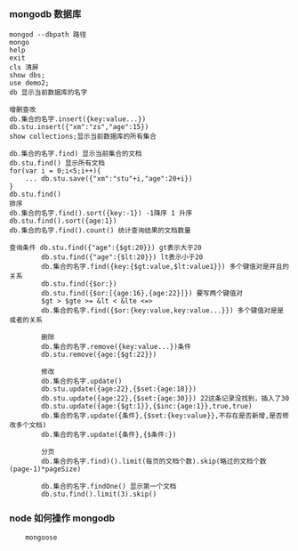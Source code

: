 ### mongodb 数据库
    mongod --dbpath 路径
    mongo
    help
    exit
    cls 清屏
    show dbs;
    use demo2;
    db 显示当前数据库的名字

    增删查改 
    db.集合的名字.insert({key:value...})
    db.stu.insert({"xm":"zs","age":15})
    show collections;显示当前数据库的所有集合

    db.集合的名字.find) 显示当前集合的文档
    db.stu.find() 显示所有文档
    for(var i = 0;i<5;i++){
        ... db.stu.save({"xm":"stu"+i,"age":20+i})
    }
    db.stu.find()
    排序
    db.集合的名字.find().sort({key:-1}) -1降序 1 升序
    db.stu.find().sort({age:1})
    db.集合的名字.find().count() 统计查询结果的文档数量

    查询条件 db.stu.find({"age":{$gt:20}}) gt表示大于20
            db.stu.find({"age":{$lt:20}}) lt表示小于20
            db.集合的名字.find({key:{$gt:value,$lt:value1}}) 多个键值对是并且的关系
            db.stu.find({$or:})
            db.stu.find({$or:[{age:16},{age:22}]}) 要写两个键值对
            $gt > $gte >= &lt < &lte <=>
            db.集合的名字.find({$or:{key:value,key:value...}}) 多个键值对是是或者的关系

            删除
            db.集合的名字.remove({key:value...})条件
            db.stu.remove({age:{$gt:22}})

            修改
            db.集合的名字.update()
            db.stu.update({age:22},{$set:{age:18}})
            db.stu.update({age:22},{$set:{age:30}}) 22这条记录没找到，插入了30
            db.stu.update({age:{$gt:1}},{$inc:{age:1}},true,true)
            db.集合的名字.update({条件},{$set:{key:value}},不存在是否新增,是否修改多个文档)
            db.集合的名字.update({条件},{$条件:})

            分页
            db.集合的名字.find)().limit(每页的文档个数).skip(略过的文档个数 (page-1)*pageSize)

            db.集合的名字.findOne() 显示第一个文档
            db.stu.find().limit(3).skip()         

### node 如何操作 mongodb
        mongoose 
        


